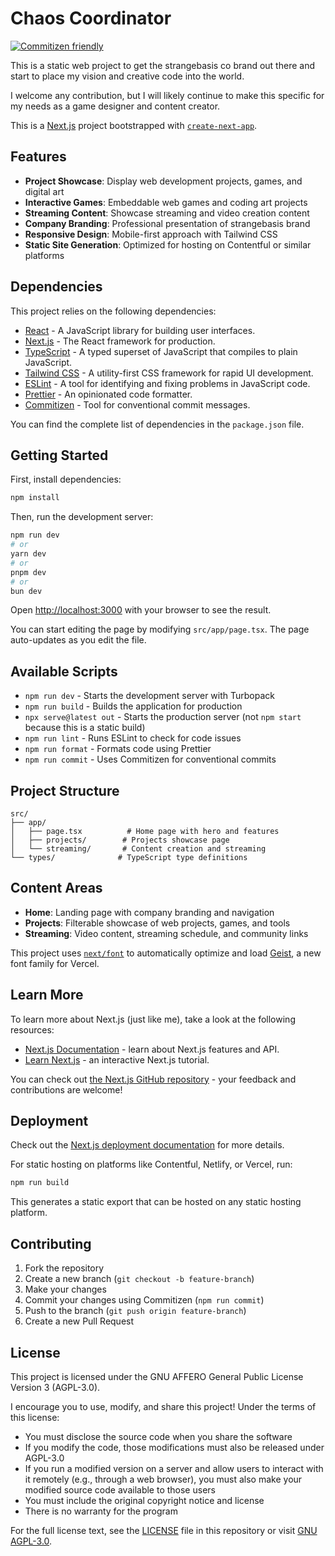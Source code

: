 # Chaos Coordinator

[![Commitizen friendly](https://img.shields.io/badge/commitizen-friendly-brightgreen.svg)](http://commitizen.github.io/cz-cli/)

This is a static web project to get the strangebasis co brand out there and start to place my vision and creative code into the world.

I welcome any contribution, but I will likely continue to make this specific for my needs as a game designer and content creator.

This is a [Next.js](https://nextjs.org) project bootstrapped with [`create-next-app`](https://nextjs.org/docs/app/api-reference/cli/create-next-app).

## Features

- **Project Showcase**: Display web development projects, games, and digital art
- **Interactive Games**: Embeddable web games and coding art projects
- **Streaming Content**: Showcase streaming and video creation content
- **Company Branding**: Professional presentation of strangebasis brand
- **Responsive Design**: Mobile-first approach with Tailwind CSS
- **Static Site Generation**: Optimized for hosting on Contentful or similar platforms

## Dependencies

This project relies on the following dependencies:

- [React](https://reactjs.org) - A JavaScript library for building user interfaces.
- [Next.js](https://nextjs.org) - The React framework for production.
- [TypeScript](https://www.typescriptlang.org) - A typed superset of JavaScript that compiles to plain JavaScript.
- [Tailwind CSS](https://tailwindcss.com) - A utility-first CSS framework for rapid UI development.
- [ESLint](https://eslint.org) - A tool for identifying and fixing problems in JavaScript code.
- [Prettier](https://prettier.io) - An opinionated code formatter.
- [Commitizen](http://commitizen.github.io/cz-cli/) - Tool for conventional commit messages.

You can find the complete list of dependencies in the `package.json` file.

## Getting Started

First, install dependencies:

```bash
npm install
```

Then, run the development server:

```bash
npm run dev
# or
yarn dev
# or
pnpm dev
# or
bun dev
```

Open [http://localhost:3000](http://localhost:3000) with your browser to see the result.

You can start editing the page by modifying `src/app/page.tsx`. The page auto-updates as you edit the file.

## Available Scripts

- `npm run dev` - Starts the development server with Turbopack
- `npm run build` - Builds the application for production
- `npx serve@latest out` - Starts the production server (not `npm start` because this is a static build)
- `npm run lint` - Runs ESLint to check for code issues
- `npm run format` - Formats code using Prettier
- `npm run commit` - Uses Commitizen for conventional commits

## Project Structure

```
src/
├── app/
│   ├── page.tsx          # Home page with hero and features
│   ├── projects/        # Projects showcase page
│   └── streaming/       # Content creation and streaming
└── types/              # TypeScript type definitions
```

## Content Areas

- **Home**: Landing page with company branding and navigation
- **Projects**: Filterable showcase of web projects, games, and tools
- **Streaming**: Video content, streaming schedule, and community links

This project uses [`next/font`](https://nextjs.org/docs/app/building-your-application/optimizing/fonts) to automatically optimize and load [Geist](https://vercel.com/font), a new font family for Vercel.

## Learn More

To learn more about Next.js (just like me), take a look at the following resources:

- [Next.js Documentation](https://nextjs.org/docs) - learn about Next.js features and API.
- [Learn Next.js](https://nextjs.org/learn) - an interactive Next.js tutorial.

You can check out [the Next.js GitHub repository](https://github.com/vercel/next.js) - your feedback and contributions are welcome!

## Deployment

Check out the [Next.js deployment documentation](https://nextjs.org/docs/app/building-your-application/deploying) for more details.

For static hosting on platforms like Contentful, Netlify, or Vercel, run:

```bash
npm run build
```

This generates a static export that can be hosted on any static hosting platform.

## Contributing

1. Fork the repository
2. Create a new branch (`git checkout -b feature-branch`)
3. Make your changes
4. Commit your changes using Commitizen (`npm run commit`)
5. Push to the branch (`git push origin feature-branch`)
6. Create a new Pull Request

## License

This project is licensed under the GNU AFFERO General Public License Version 3 (AGPL-3.0).

I encourage you to use, modify, and share this project! Under the terms of this license:

- You must disclose the source code when you share the software
- If you modify the code, those modifications must also be released under AGPL-3.0
- If you run a modified version on a server and allow users to interact with it remotely (e.g., through a web browser), you must also make your modified source code available to those users
- You must include the original copyright notice and license
- There is no warranty for the program

For the full license text, see the [LICENSE](LICENSE) file in this repository or visit [GNU AGPL-3.0](https://www.gnu.org/licenses/agpl-3.0.html).
